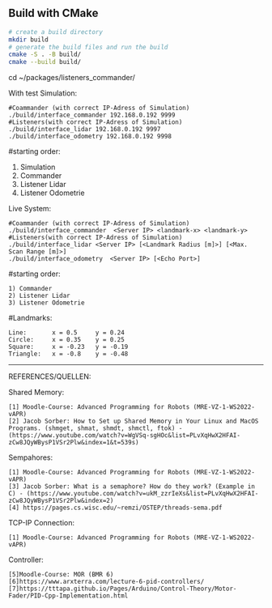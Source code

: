 ## Build with CMake

```bash
# create a build directory
mkdir build
# generate the build files and run the build
cmake -S . -B build/
cmake --build build/
```

cd ~/packages/listeners_commander/

With test Simulation:

```
#Coammander (with correct IP-Adress of Simulation)
./build/interface_commander 192.168.0.192 9999
#Listeners(with correct IP-Adress of Simulation)
./build/interface_lidar 192.168.0.192 9997
./build/interface_odometry 192.168.0.192 9998
```
#starting order:
1) Simulation
2) Commander
3) Listener Lidar
4) Listener Odometrie


Live System:

```
#Coammander (with correct IP-Adress of Simulation)
./build/interface_commander  <Server IP> <landmark-x> <landmark-y>
#Listeners(with correct IP-Adress of Simulation)
./build/interface_lidar <Server IP> [<Landmark Radius [m]>] [<Max. Scan Range [m]>]
./build/interface_odometry  <Server IP> [<Echo Port>]
```
#starting order:
```
1) Commander
2) Listener Lidar
3) Listener Odometrie
```

#Landmarks:
```
Line:       x = 0.5     y = 0.24
Circle:     x = 0.35    y = 0.25
Square:     x = -0.23   y = -0.19
Triangle:   x = -0.8    y = -0.48
```
___________________________________________________________________________________________________________________________



REFERENCES/QUELLEN:

Shared Memory:
```
[1] Moodle-Course: Advanced Programming for Robots (MRE-VZ-1-WS2022-vAPR)
[2] Jacob Sorber: How to Set up Shared Memory in Your Linux and MacOS Programs. (shmget, shmat, shmdt, shmctl, ftok) - (https://www.youtube.com/watch?v=WgVSq-sgHOc&list=PLvXqHwX2HFAI-zCw8JQyWBysP1VSr2Plw&index=1&t=539s)
```

Sempahores:
```
[1] Moodle-Course: Advanced Programming for Robots (MRE-VZ-1-WS2022-vAPR)
[3] Jacob Sorber: What is a semaphore? How do they work? (Example in C) - (https://www.youtube.com/watch?v=ukM_zzrIeXs&list=PLvXqHwX2HFAI-zCw8JQyWBysP1VSr2Plw&index=2)
[4] https://pages.cs.wisc.edu/~remzi/OSTEP/threads-sema.pdf
```


TCP-IP Connection:
```
[1] Moodle-Course: Advanced Programming for Robots (MRE-VZ-1-WS2022-vAPR)
```

Controller:
```
[5]Moodle-Course: MOR (BMR 6)
[6]https://www.arxterra.com/lecture-6-pid-controllers/
[7]https://tttapa.github.io/Pages/Arduino/Control-Theory/Motor-Fader/PID-Cpp-Implementation.html
```